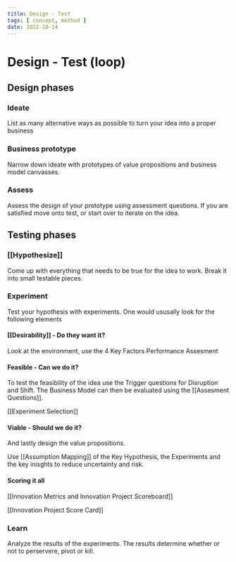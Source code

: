 ```yaml
---
title: Design - Test
tags: [ concept, method ]
date: 2022-10-14
---
```


# Design - Test (loop) 
## Design phases
### Ideate
List as many alternative ways as possible to turn your idea into a proper business

### Business prototype
Narrow down ideate with prototypes of value propositions and business model canvasses.

### Assess
Assess the design of your prototype using assessment questions. If you are satisfied move onto test, or start over to iterate on the idea.

## Testing phases
### [[Hypothesize]]
Come up with everything that needs to be true for the idea to work. Break it into small testable pieces.

### Experiment
Test your hypothesis with experiments. One would ususally look for the following elements

#### [[Desirability]] - Do they want it?
Look at the environment, use the 4 Key Factors Performance Assesment

#### Feasible - Can we do it?
To test the feasibility of the idea use the Trigger questions for Disruption and Shift. The Business Model can then be evaluated using the [[Assesment Questions]]. 

[[Experiment Selection]]

#### Viable - Should we do it?
And lastly design the value propositions.

Use [[Assumption Mapping]] of the Key Hypothesis, the Experiments and the key inisghts to reduce uncertainty and risk.

#### Scoring it all
[[Innovation Metrics and Innovation Project Scoreboard]]

[[Innovation Project Score Card]]

### Learn

Analyze the results of the experiments. The results determine whether or not to perservere, pivot or kill.

